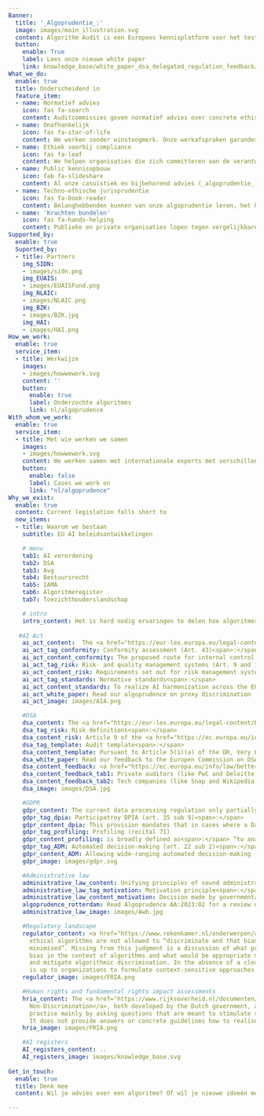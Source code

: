 ```yaml
---
Banner:
  title: '_Algoprudentie_:'
  image: images/main_illustration.svg
  content: Algorithm Audit is een Europees kennisplatform voor het testen van AI-bias en normatieve AI-standaarden. We creëren algoprudentie door het samenbrengen van deliberatieve auditcommissies. Deze commissies geven onafhankelijk normatief advies over ethische vraagstukken bij inzet van algoritmes
  button:
    enable: True
    label: Lees onze nieuwe white paper
    link: knowledge_base/white_paper_dsa_delegated_regulation_feedback/
What_we_do:
  enable: true
  title: Onderscheidend in
  feature_item:
  - name: Normatief advies
    icon: fas fa-search
    content: Auditcommissies geven normatief advies over concrete ethische vraagtukken die zich voordoen bij gebruik van algoritmes
  - name: Onafhankelijk
    icon: fas fa-star-of-life
    content: We werken zonder winstoogmerk. Onze werkafspraken garanderen onafhankelijkheid, kwaliteit en diversiteit van onze auditcommissies en bijbehorend normatief advies
  - name: Ethiek voorbij compliance
    icon: fas fa-leaf
    content: We helpen organisaties die zich committeren aan de verantwoorde inzet van algoritmes met biastoetsing en het invullen van open juridische normen
  - name: Public kennisopbouw
    icon: fab fa-slideshare
    content: Al onze casuïstiek en bijbehorend advies (_algoprudentie_) is [<span style="color:#005aa7">openbaar</span>](/algoprudence). Zo dragen we bij aan publieke kennisopbouw over de verantwoorde inzet van algoritmes
  - name: Techno-ethische jurisprudentie
    icon: fas fa-book-reader
    content: Belanghebbenden kunnen van onze algoprudentie leren, het helpen verbeteren en het inzetten als referentiemateriaal bij soortgelijke vraagstukken
  - name: 'Krachten bundelen'
    icon: fas fa-hands-helping
    content: Publieke en private organisaties lopen tegen vergelijkbare uitdagingen aan. Wij jagen het collectieve leerproces over de verantwoorde inzet van algoritmes aan door overheid, bedrijfsleven, NGOs en wetenschap met elkaar te verbinden
Supported_by:
  enable: true
  Suported_by:
  - title: Partners
    img_SIDN:
    - images/sidn.png
    img_EUAIS:
    - images/EUAISFund.png
    img_NLAIC:
    - images/NLAIC.png
    img_BZK:
    - images/BZK.jpg
    img_HAI:
    - images/HAI.png
How_we_work:
  enable: true
  service_item:
  - title: Werkwijze
    images:
    - images/howwework.svg
    content: ''
    button:
      enable: true
      label: Onderzochte algoritmes
      link: nl/algoprudence
With_whom_we_work:
  enable: true
  service_item:
  - title: Met wie werken we samen
    images:
    - images/howwework.svg
    content: We werken samen met internationale experts met verschillende achtergronden, o.a. ethici, juristen en datawetenschappers. De samenstelling van auditcommissies verschilt per vraagstuk. Commissieleden zijn verbonden aan een academische instellingen, zijn domeinexpert of worden zelf onderworpen aan het algoritme. Het team van Algorithm Audit brengt achtergrondinformatie samen over de casus, waarna de experts eerst individueel en daarna gezamenlijk een verdiepend onderzoek doen. Ons team stelt een adviesrapport op dat de (verschillende) standpunten van de commissie samenvat. Het uiteindelijke gepubliceerde advies wordt ondersteund door alle commissieleden.
    button:
      enable: false
      label: Cases we work on
      link: "nl/algoprudence"
Why_we_exist:
  enable: true
  content: Current legislation falls short to
  new_items:
  - title: Waarom we bestaan
    subtitle: EU AI beleidsontwikkelingen

    # menu
    tab1: AI verordening
    tab2: DSA
    tab3: Avg
    tab4: Bestuursrecht
    tab5: IAMA
    tab6: Algoritmeregister
    tab7: Toezichthouderslandschap 

    # intro
    intro_content: Het is hard nodig ervaringen te delen hoe algoritmes verantwoord ontwikkeld kunnen worden. Bestaande en komende wetgeving lost niet alle vragen op. Waarom niet?
    
   #AI Act
    ai_act_content:  The <a href="https://eur-lex.europa.eu/legal-content/EN/TXT/?qid=1623335154975&uri=CELEX%3A52021PC0206" target="_blank">AI Act </a> imposes broad new responsibilities to control risks from AI systems without at the same time laying down specific standards they are expected to meet. For instance<span>:</span>
    ai_act_tag_conformity: Conformity assessment (Art. 43)<span>:</span>
    ai_act_content_conformity: The proposed route for internal control relies too much on the self-reflective capacities of producers to assess AI quality management, risk management and bias. Resulting in subjective best-practices;
    ai_act_tag_risk: Risk- and quality management systems (Art. 9 and 17)<span>:</span>
    ai_act_content_risk: Requirements set out for risk management systems and quality management systems remain too generic. For example, it does not provide precise guidelines how to identify and mitigate ethical issues such as algorithmic discrimination;
    ai_act_tag_standards: Normative standards<span>:</span>
    ai_act_content_standards: To realize AI harmonization across the EU, publicly available technical and normative best-practices for fair AI are urgently needed.
    ai_act_white_paper: Read our algoprudence on proxy discrimination
    ai_act_image: images/AIA.png

    #DSA
    dsa_content: The <a href="https://eur-lex.europa.eu/legal-content/EN/TXT/PDF/?uri=CELEX:52020PC0825" target="_blank">Digital Services Act (DSA) </a> lacks provisions to disclose normative methodological choices that underlie general purpose AI systems. For instance<span>:</span>
    dsa_tag_risk: Risk definitions<span>:</span>
    dsa_content_risk: Article 9 of the <a href="https://ec.europa.eu/info/law/better-regulation/have-your-say/initiatives/13626-Digital-Services-Act-conducting-independent-audits_en" target="_blank">Delegated Regulation (DR)</a> for independent third party auditing (as mandated under DSA Art. 37) specifies that “audit risk analysis shall consider _inherent risk_, _control risk_ and _detection risk_”. More specific guidance should be provided in Art. 2 of the DR how risks relating to subjective concepts, such as “...the nature, the activity and the use of the audited service”, can be assessed;  
    dsa_tag_template: Audit template<span>:</span>
    dsa_content_template: Pursuant to Article 5(1)(a) of the DR, Very Large Open Platforms (VLOPs) and Very Large Online Search Engines (VLOSEs) shall transmit to third-party auditing organisations “benchmarks used [...] to assert or monitor compliance [...], as well as supporting documentation”. We argue that the normative considerations underlying the selection of these benchmarks should be asked out more decisively in this phase of the audit. Therefore, we asked the European Commission (EC) to add this dimension to Question 3(a) of Section D.1 _Audit conclusion for obligation Subsection_ II. _Audit procedures and their results_;
    dsa_white_paper: Read our feedback to the Europen Commission on DSA Art. 37 Delegated Regulation  
    dsa_content_feedback: <a href="https://ec.europa.eu/info/law/better-regulation/have-your-say/initiatives/13626-Digital-Services-Act-conducting-independent-audits/feedback_en?p_id=32081201" target="_blank">Feedback</a> submitted to the European Commission (EC) on DSA Art. 37 DR showcasts that<span>:</span>
    dsa_content_feedback_tab1: Private auditors (like PwC and Deloitte) warn that the lack of guidance on criteria against which to audit poses a risk of subjective audits;
    dsa_content_feedback_tab2: Tech companies (like Snap and Wikipedia) raise concerns about the industry's lack of expertise to audit specific AI products, like company-tailored timeline recommender systems.
    dsa_image: images/DSA.jpg

    #GDPR
    gdpr_content: The current data processing regulation only partially specifies measures to safeguard algorithmic decision-making. For instance<span>:</span> 
    gdpr_tag_dpia: Participatroy DPIA (art. 35 sub 9)<span>:</span>
    gdpr_content_dpia: This provision mandates that in cases where a Data Privacy Impact Assessment (DPIA) is obligatory, the opinions of data subjects regarding the planned data processing shall be seeked. This is a powerful legal mechanism to foster collaborative algorithm development. Nevertheless, the inclusion of data subjects in this manner is scarcely observed in practice;
    gdpr_tag_profiling: Profiling (recital 71)
    gdpr_content_profiling: is broadly defined as<span>:</span> “to analyse or predict aspects concerning the data subject’s performance at work, economic situation, health, personal preferences or interests, reliability or behaviour, location or movements”. However, the approval of profiling, particularly when “authorised by Union or Member State law to which the controller is subject, including fraud monitoring”, grants public and private entities significant flexibility to integrate algorithmic decision-making derived from diverse types of profiling. This wide latitude raises concerns about the potential for excessive consolidation of personal data and the consequences of algorithmic determinations;
    gdpr_tag_ADM: Automated decision-making (art. 22 sub 2)<span>:</span>
    gdpr_content_ADM: Allowing wide-ranging automated decision-making (ADM) and profiling under the sole condition of contract agreement opens the door for large scale unethical algorithmic practices without accountability and public awareness.
    gdpr_image: images/gdpr.svg

    #Administrative law
    administrative_law_content: Unifying principles of sound administration with algorithmic methods is challenging. For instance<span>:</span>
    administrative_law_tag_motivation: Motivation principle<span>:</span>
    administrative_law_content_motivation: Decision made by governmental institutions should always be explainable. When using machine learning, for instance for variable selection for risk profiling, presents difficulties. To what extent are arguments based on probability distributions tolerable to be included in a motivation why citizens are selected by a certain profile?
    algoprudence_rotterdam: Read Algoprudence AA:2023:02 for a review of xgboost model used for risk profiling variable selection
    administrative_law_image: images/Awb.jpg

    #Regulatory landscape
    regulator_content: <a href="https://www.rekenkamer.nl/onderwerpen/algoritmes-digitaal-toetsingskader/ethiek" target="_blank">Perspective 3.1.1</a> in the Guidelines for Algorithms of the Dutch Court of Auditors argues that
      ethical algorithms are not allowed to “discriminate and that bias should be
      minimised”. Missing from this judgment is a discussion of what precisely constitutes
      bias in the context of algorithms and what would be appropriate methods to ascertain
      and mitigate algorithmic discrimination. In the absence of a clear ethical framework, it
      is up to organizations to formulate context-sensitive approaches to combat discrimination.
    regulator_image: images/FRIA.png

    #Human rights and fundamental rights impact assessments
    hria_content: The <a href="https://www.rijksoverheid.nl/documenten/rapporten/2021/02/25/impact-assessment-mensenrechten-en-algoritmes" target="_blank">Impact Assessment Human Rights and Algorithms (IAMA)</a> and the <a href="https://www.rijksoverheid.nl/documenten/rapporten/2021/06/10/handreiking-non-discriminatie-by-design" target="_blank">Handbook for
      Non-Discrimination</a>, both developed by the Dutch government, assess discriminatory
      practice mainly by asking questions that are meant to stimulate self-reflection.
      It does not provide answers or concrete guidelines how to realise ethical algorithms.
    hria_image: images/FRIA.png

    #AI registers
    AI_registers_content: ..
    AI_registers_image: images/knowledge_base.svg
    
Get_in_touch:
  enable: true
  title: Denk mee
  content: Wil je advies over een algoritme? Of wil je nieuwe ideeën met ons uitwerken? Neem contact op.

---
```

